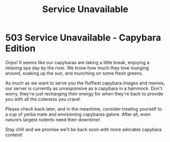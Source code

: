 ﻿---
category: 5xx
code: 503
cover: https://firebasestorage.googleapis.com/v0/b/capy-http.appspot.com/o/Capy-503-750x600.webp?alt=media
thumbnail: https://firebasestorage.googleapis.com/v0/b/capy-http.appspot.com/o/Capy-503-250x200.webp?alt=media
coverAlt: Service Unavailable
description: Service Unavailable
tags:
- 5xx
title: Service Unavailable
---


# 503 Service Unavailable - Capybara Edition

Oops! It seems like our capybaras are taking a little break, enjoying a relaxing spa day by the river. We know how much they love lounging around, soaking up the sun, and munching on some fresh greens. 

As much as we want to serve you the fluffiest capybara images and memes, our server is currently as unresponsive as a capybara in a hammock. Don't worry, they're just recharging their energy for when they're back to provide you with all the cuteness you crave!

Please check back later, and in the meantime, consider treating yourself to a cup of yerba mate and envisioning capybaras galore. After all, even nature’s largest rodents need their downtime!

Stay chill and we promise we’ll be back soon with more adorable capybara content!